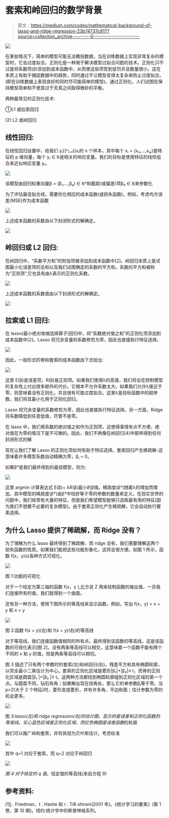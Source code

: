 # 套索和岭回归的数学背景

> 原文：<https://medium.com/codex/mathematical-background-of-lasso-and-ridge-regression-23b74737c817?source=collection_archive---------0----------------------->

![](img/7738bba7d414aedd4f3dd4f703cf0fac.png)

在某些情况下，简单的模型可能无法概括数据，当在训练数据上实现非常复杂的模型时，它会过度拟合。正则化是一种用于解决模型过拟合问题的技术。正则化只不过是将系数项(β)添加到成本函数中，从而使这些项受到惩罚并且数量很小。这在本质上有助于捕捉数据中的趋势，同时通过不让模型变得太复杂来防止过度拟合。(即在训练数据上表现良好的同时尽可能简单的模型)。通过正则化，人们试图在保持模型简单和不使其过于天真之间取得微妙的平衡。

两种最常见的正则化技术:

①L1 或拉索回归

(2) L2 或岭回归

## **线性回归:**

在线性回归设置中，给我们 yᵢ)}ᴺᵢ₌₁{(xᵢ的 n 个样本，其中每个 xᵢ = (xᵢ₁,…,xᵢₚ)是特征的 p 维向量，每个 yᵢ ∈ ℝ是相关的响应变量。我们的目标是使用特征的线性组合来近似响应变量 yᵢ。

![](img/5ddccd4a754b60b52a5438e45b6cc7aa.png)

该模型由回归权重向量β = (β₁,…,βₚ) ∈ ℝᵖ和截距(或偏差)项β₀ ∈ ℝ来参数化

为了评估最佳拟合线，需要优化相应的成本函数(或损失函数)。例如，考虑均方误差(MSE)作为成本函数

![](img/142405ac0f8834f608c7c94fb7684268.png)

上述成本函数的系数由以下封闭形式的解确定。

![](img/fd65f94fde060b56c84809d6921eaa21.png)

## 岭回归或 L2 回归:

在岭回归中，“系数平方和”的附加项被添加到成本函数中[2]。岭回归本质上是试图最小化误差项的总和以及我们试图确定的系数的平方和。系数的平方和被称为“正则项”,它也具有由λ表示的正则化系数。

![](img/3acef2c1afa89598cd051563e060fce4.png)

上述成本函数的系数值由以下封闭形式的解确定。

![](img/1e9ffa41db8a33e40c8c3a5d70ef0b4c.png)

## 拉索或 L1 回归:

在 lasso(最小绝对收缩选择算子)回归中，将“系数绝对值之和”的正则化项添加到成本函数中[2]。Lasso 将冗余变量的系数修剪为零，因此也直接执行特征选择。

![](img/698de3ddd8131a330cf01fdaedfd6653.png)

因此，一般形式的脊和套索的成本函数由下式给出:

![](img/ee1bbc751a5f4d78891609caa80e13de.png)

这里 E(β)是误差项，R(β)是正则项。如果我们使用λ的高值，我们将会在控制模型的复杂性上付出很多额外的代价。它根本不允许系数太大。如果我们允许λ接近于零，则意味着没有正则化，并且很有可能过度拟合。这里λ是目标函数中的超参数，我们将其最小化用于正则化回归。

Lasso 将冗余变量的系数修剪为零，因此也直接执行特征选择。另一方面，Ridge 将系数降低到任意低值，尽管不是零。

在 lasso 中，我们用系数的绝对值之和作为正则项，这使得事情有点不方便，绝对值在为零的情况下是不可微的。因此，我们不再像在岭回归[4]中那样得到任何封闭形式的解

现在让我们了解 Lasso 的正则化项如何有助于特征选择。套索回归产生稀疏解-这意味着许多模型系数自动精确为零，βⱼ = 0。

如果β*是我们最终得到的最佳模型，则为:

![](img/b61e7c2571787ea6d101a5d7218fc482.png)

这里 argmin 计算表达式 E(β)+ λR(β)最小的β值。稀疏度(β*)随着λ的增加而增加，其中模型的稀疏度(β*)由β*中恰好等于零的参数的数量来定义。在现实世界的问题中，我们经常有大量的特征，但是我们希望模型能够只选取最有用的特征(因为我们不想要不必要的复杂模型)。由于套索正则化产生稀疏解，它会自动执行要素选择。

## **为什么 Lasso 提供了稀疏解，而 Ridge 没有？**

为了理解为什么 lasso 最终得到了稀疏解，而 ridge 没有，我们需要理解这两个损失函数的性质。如果我们能把这些功能形象化，这将会很方便。如图 1 所示，函数 f(x，y)以各种方式可视化。

![](img/6f995bfb8604709d81d3ff7bb793ccb9.png)

图 1:功能的可视化

对于一个给定为第三轴的函数 f(x，y ),比方说 Z 用来绘制函数的输出值，一旦我们连接所有的值，我们就得到一个曲面。

还有另一种方法，使用下图所示的等高线来显示函数。例如，写出 f(x，y) = x + y 和 x + y

![](img/8c639bba37b9d96626d0b3cdea56194e.png)

图 2:函数 f(x + y)(左)和 f(x + y)(右)的等高线

对于等高线，我们连接函数值相同的所有点，最终得到该函数的等高线，这是该函数的可视化表示[图 2]。没有两条等高线可以相交，这意味着一个函数不能有两个不同的 x 和 y 的值，但是两条等高线可以相切。

图 3 描述了只有两个参数时的套索(左)和岭回归(右)。残差平方和具有椭圆轮廓，以完全最小二乘估计为中心。套索的正则化区域是菱形|β₁|+|β₂|≤ t，而脊的正则化区域是圆盘|β₁ |+|β₂ |≤ t。这两种方法都找到椭圆轮廓碰到正则化区域的第一个点。与圆盘不同，钻石有角；如果解出现在拐角处，那么它的单参数βⱼ等于零。当 p>2(大于 2 个特征)时，菱形变成菱形，并有许多角、平边和面；估计参数为零的机会更多。

![](img/795a31c18218ef6c7fc163f3be206b7e.png)

图 3:*lasso(左)和 ridge regression(右)的估计图。显示的是误差和正则化函数的等高线。实心蓝色区域是正则化区域，而红色椭圆是误差函数*的轮廓

我们可以推广岭和套索，并将其视为贝叶斯估计。考虑标准

![](img/571c2770e2ed5aa80c0bd1448d1e401e.png)

其中 q=1 对应于套索，而 q=2 对应于岭回归

![](img/c074bdbc544c33e0e3552ab6e2da12eb.png)

*图 4:对于给定的 q 值*，恒定值的等高线(来自方程 9)

## 参考资料:

[1]j . Friedman、t . Hastie 和 r . TiB shirani(2001 年)。《统计学习的要素》(第 1 卷，第 10 期)。纽约:统计学中的斯普林格系列。